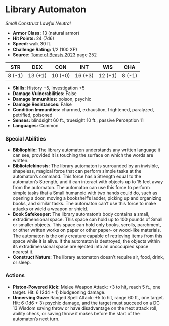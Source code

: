 # Library Automaton

*Small* *Construct* *Lawful Neutral*

- **Armor Class:** 13 (natural armor)
- **Hit Points:** 24 (7d6)
- **Speed:** walk 30 ft.
- **Challenge Rating:** 1/2 (100 XP)
- **Source:** [Tome of Beasts 2023](https://koboldpress.com/kpstore/product/tome-of-beasts-1-2023-edition/) page 252

| STR | DEX | CON | INT | WIS | CHA |
| --- | --- | --- | --- | --- | --- |
| 8 (-1) | 13 (+1) | 10 (+0) | 16 (+3) | 12 (+1) | 8 (-1) |

- **Skills:** History +5, Investigation +5
- **Damage Vulnerabilities:** False
- **Damage Immunities:** poison, psychic
- **Damage Resistances:** False
- **Condition Immunities:** charmed, exhaustion, frightened, paralyzed, petrified, poisoned
- **Senses:** blindsight 60 ft., truesight 10 ft., passive Perception 11
- **Languages:** Common

### Special Abilities

- **Bibliophile:** The library automaton understands any written language it can see, provided it is touching the surface on which the words are written.
- **Bibliotelekinesis:** The library automaton is surrounded by an invisible, shapeless, magical force that can perform simple tasks at the automaton’s command. This force has a Strength equal to the automaton’s Strength, and it can interact with objects up to 15 feet away from the automaton. The automaton can use this force to perform simple tasks that a Small humanoid with two hands could do, such as opening a door, moving a bookshelf’s ladder, picking up and organizing books, and similar tasks. The automaton can’t use this force to make attacks or wield a weapon or shield.
- **Book Safekeeper:** The library automaton’s body contains a small, extradimensional space. This space can hold up to 100 pounds of Small or smaller objects. This space can hold only books, scrolls, parchment, or other written works on paper or other paper- or wood-like materials. The automaton is the only creature capable of retrieving items from this space while it is alive. If the automaton is destroyed, the objects within its extradimensional space are ejected into an unoccupied space nearest it.
- **Construct Nature:** The library automaton doesn’t require air, food, drink, or sleep.

### Actions

- **Piston-Powered Kick:** Melee Weapon Attack: +3 to hit, reach 5 ft., one target. Hit: 6 (2d4 + 1) bludgeoning damage.
- **Unnerving Gaze:** Ranged Spell Attack: +5 to hit, range 60 ft., one target. Hit: 6 (1d6 + 3) psychic damage, and the target must succeed on a DC 13 Wisdom saving throw or have disadvantage on the next attack roll, ability check, or saving throw it makes before the start of the automaton’s next turn.
